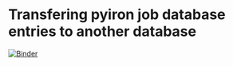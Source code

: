 # Transfering pyiron job database entries to another database
[![Binder](https://mybinder.org/badge_logo.svg)](https://mybinder.org/v2/gh/Leimeroth/TransferJobsToOtherDB/HEAD?filepath=TransferingJobs.ipynb)
